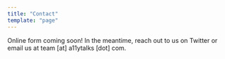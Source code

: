 ```yaml
---
title: "Contact"
template: "page"
---
```


Online form coming soon! In the meantime, reach out to us on Twitter or email us at team [at] a11ytalks [dot] com.